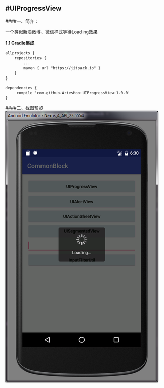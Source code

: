 #UIProgressView
--------------------------
####一、简介：

一个类似新浪微博、微信样式等待Loading效果

**1.1 Gradle集成**

```
allprojects {
    repositories {
        ...
        maven { url "https://jitpack.io" }
    }
}
```

```
dependencies {
     compile 'com.github.AriesHoo:UIProgressView:1.0.0'
}
```

####二、截图预览
![](https://github.com/AriesHoo/UIProgressView/blob/master/screenshot/00.png)
